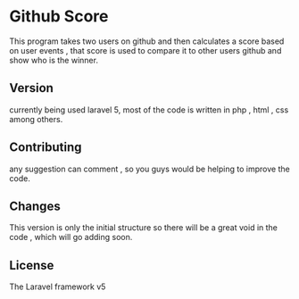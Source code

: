 
# Github Score


This program takes two users on github and then calculates a score based on user events , that score is used to compare it to other users github and show who is the winner.

## Version

currently being used laravel 5, most of the code is written in php , html , css among others.

## Contributing

any suggestion can comment , so you guys would be helping to improve the code.

## Changes

This version is only the initial structure so there will be a great void in the code , which will go adding soon.

## License

The Laravel framework v5
